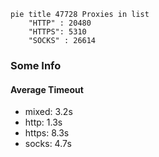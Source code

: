 
```mermaid
pie title 47728 Proxies in list
    "HTTP" : 20480
    "HTTPS": 5310
    "SOCKS" : 26614
```

### Some Info
#### Average Timeout

- mixed: 3.2s
- http: 1.3s
- https: 8.3s
- socks: 4.7s